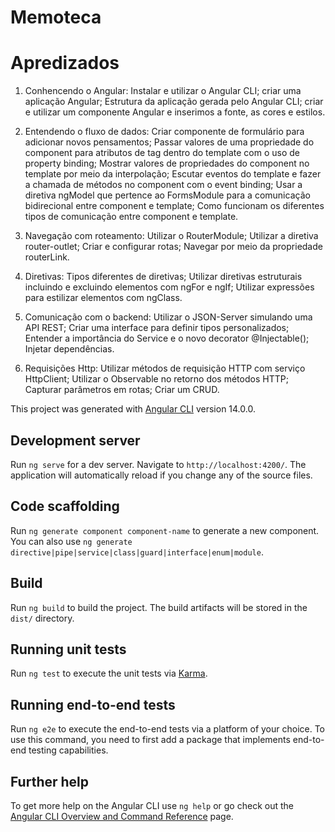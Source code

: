 # Memoteca

# Apredizados

1. Conhencendo o Angular: Instalar e utilizar o Angular CLI;
   criar uma aplicação Angular; Estrutura da aplicação gerada pelo Angular CLI;
   criar e utilizar um componente Angular e inserimos a fonte, as cores e estilos.

2. Entendendo o fluxo de dados: Criar componente de formulário para adicionar novos pensamentos;
   Passar valores de uma propriedade do component para atributos de tag dentro do template com o uso de property binding;
   Mostrar valores de propriedades do component no template por meio da interpolação;
   Escutar eventos do template e fazer a chamada de métodos no component com o event binding;
   Usar a diretiva ngModel que pertence ao FormsModule para a comunicação bidirecional entre component e template;
   Como funcionam os diferentes tipos de comunicação entre component e template.

3. Navegação com roteamento: Utilizar o RouterModule;
   Utilizar a diretiva router-outlet;
   Criar e configurar rotas;
   Navegar por meio da propriedade routerLink.

4. Diretivas: Tipos diferentes de diretivas;
   Utilizar diretivas estruturais incluindo e excluindo elementos com ngFor e ngIf;
   Utilizar expressões para estilizar elementos com ngClass.

5. Comunicação com o backend: Utilizar o JSON-Server simulando uma API REST;
   Criar uma interface para definir tipos personalizados;
   Entender a importância do Service e o novo decorator @Injectable();
   Injetar dependências.

6. Requisições Http: Utilizar métodos de requisição HTTP com serviço HttpClient;
   Utilizar o Observable no retorno dos métodos HTTP;
   Capturar parâmetros em rotas;
   Criar um CRUD.

This project was generated with [Angular CLI](https://github.com/angular/angular-cli) version 14.0.0.

## Development server

Run `ng serve` for a dev server. Navigate to `http://localhost:4200/`. The application will automatically reload if you change any of the source files.

## Code scaffolding

Run `ng generate component component-name` to generate a new component. You can also use `ng generate directive|pipe|service|class|guard|interface|enum|module`.

## Build

Run `ng build` to build the project. The build artifacts will be stored in the `dist/` directory.

## Running unit tests

Run `ng test` to execute the unit tests via [Karma](https://karma-runner.github.io).

## Running end-to-end tests

Run `ng e2e` to execute the end-to-end tests via a platform of your choice. To use this command, you need to first add a package that implements end-to-end testing capabilities.

## Further help

To get more help on the Angular CLI use `ng help` or go check out the [Angular CLI Overview and Command Reference](https://angular.io/cli) page.
